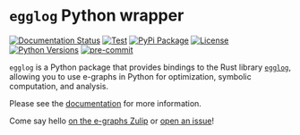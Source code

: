 # `egglog` Python wrapper

[![Documentation Status](https://readthedocs.org/projects/egg-smol-python/badge/?version=latest)](https://egg-smol-python.readthedocs.io/en/latest/?badge=latest) [![Test](https://github.com/metadsl/egglog-python/actions/workflows/CI.yml/badge.svg?branch=main)](https://github.com/metadsl/egglog-python/actions/workflows/CI.yml) [![PyPi Package](https://img.shields.io/pypi/v/egglog.svg)](https://pypi.org/project/egglog/) [![License](https://img.shields.io/pypi/l/egglog.svg)](https://pypi.org/project/egglog/) [![Python Versions](https://img.shields.io/pypi/pyversions/egglog.svg)](https://pypi.org/project/egglog/) [![pre-commit](https://img.shields.io/badge/pre--commit-enabled-brightgreen?logo=pre-commit)](https://github.com/pre-commit/pre-commit)

`egglog` is a Python package that provides bindings to the Rust library [`egglog`](https://github.com/egraphs-good/egglog/),
allowing you to use e-graphs in Python for optimization, symbolic computation, and analysis.

Please see the [documentation](https://egg-smol-python.readthedocs.io/en/latest/?badge=latest) for more information.

Come say hello [on the e-graphs Zulip](https://egraphs.zulipchat.com/#narrow/stream/375765-egglog/topic/Python.20bindings) or [open an issue](https://github.com/metadsl/egglog-python/issues/new/choose)!
